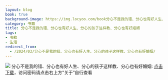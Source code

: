 ```yaml
---
layout: blog
book: true
background-image: https://img.locyoo.com/book分心不是我的错、分心也有好人生、分心的孩子这样教、分心也有好婚姻.jpg
category: 书籍
title: 分心不是我的错、分心也有好人生、分心的孩子这样教、分心也有好婚姻
tags:
- 书籍
- 生活
redirect_from:
  - /2024/03/分心不是我的错、分心也有好人生、分心的孩子这样教、分心也有好婚姻/
---
```

![](https://img.locyoo.com/book分心不是我的错、分心也有好人生、分心的孩子这样教、分心也有好婚姻.jpg)
分心不是我的错、分心也有好人生、分心的孩子这样教、分心也有好婚姻: <a name = "ref1" href="https://url18.ctfile.com/f/50983618-1418300348-3ff839?p=3619">点击下载</a>，访问密码请点击右上方“关于”自行查看